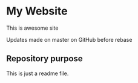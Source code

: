 # My Website

This is awesome site

Updates made on master on GitHub before rebase

## Repository purpose

This is just a readme file.
